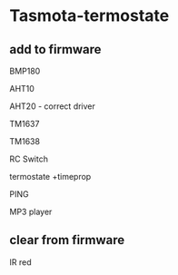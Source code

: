 # Tasmota-termostate
## add to firmware
BMP180

AHT10

AHT20  - correct driver

TM1637

TM1638

RC Switch

termostate +timeprop

PING

MP3 player

## clear from firmware

IR red
